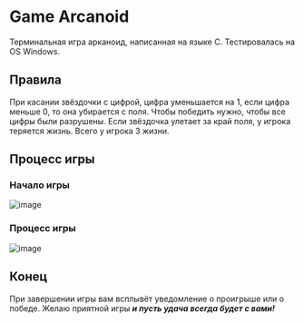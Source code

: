 # Game Arcanoid
Терминальная игра арканоид, написанная на языке С. Тестировалась на OS Windows.

## Правила 
При касании звёздочки с цифрой, цифра уменьшается на 1, если цифра меньше 0, то она убирается с поля. Чтобы победить нужно, чтобы все цифры были разрушены. Если звёздочка улетает за край поля, у игрока теряется жизнь. Всего у игрока 3 жизни.

## Процесс игры
### Начало игры
![image](https://github.com/iSpaxer/Arcanoid/assets/99914669/53d74043-a8aa-407d-beb7-90181c191079)

### Процесс игры
![image](https://github.com/iSpaxer/Arcanoid/assets/99914669/58b8c899-28dd-4f07-97d5-67c2cf8aa08a)

## Конец
При завершении игры вам всплывёт уведомление о проигрыше или о победе. Желаю приятной игры ***и пусть удача всегда будет с вами!***
